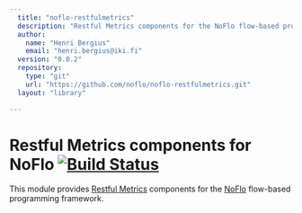 ```yaml
---
  title: "noflo-restfulmetrics"
  description: "Restful Metrics components for the NoFlo flow-based programming environment"
  author: 
    name: "Henri Bergius"
    email: "henri.bergius@iki.fi"
  version: "0.0.2"
  repository: 
    type: "git"
    url: "https://github.com/noflo/noflo-restfulmetrics.git"
  layout: "library"

---
```

Restful Metrics components for NoFlo [![Build Status](https://secure.travis-ci.org/noflo/noflo-restfulmetrics.png?branch=master)](https://travis-ci.org/noflo/noflo-restfulmetrics)
====================================

This module provides [Restful Metrics](http://www.restfulmetrics.com/) components for the [NoFlo](http://noflojs.org/) flow-based programming framework.
